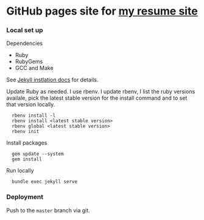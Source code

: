 # GitHub pages site for [my resume site](https://lindsayyoung.github.io)

### Local set up
Dependencies
 - Ruby
 - RubyGems
 - GCC and Make

 See [Jekyll instlation docs](https://jekyllrb.com/docs/installation/) for details.

Update Ruby as needed.
I use rbenv. I update rbenv, I list the ruby versions availale, pick the latest stable version for the install command and to set that version locally.
```
  rbenv install -l
  rbenv install <latest stable version>
  rbenv global <latest stable version>
  rbenv init
```
Install packages
```
  gem update --system
  gem install
```
Run locally
```
  bundle exec jekyll serve
```
### Deployment

Push to the `master` branch via git.
